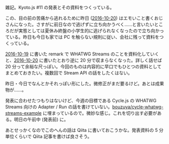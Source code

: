 雑記。Kyoto.js #11 の発表とその資料をつくっている。

この、目の前の苦痛から逃れるために昨日 ([2016-10-20][]) はエモいこと書くおじさんになった。さすがに前日なので逃げずに立ち向かうべく……と言いたいところだが実態としては夏休み終盤の小学生的に逃げられなくなったので立ち向かっている。昨日も今日も家では PC を触らない規則に従い、会社に残って資料をつくっている。

[2016-10-19][] に書いた remark で WHATWG Streams のことを資料化していくと、[2016-10-20][] に書いたとおり逆に 20 分で収まらなくなった。詳しく話せば 20 分って余裕な尺っぽい。今回のものは内容的に早口でもひとつの資料としてまとめておきたい。複数回で Stream API の話をしたくはない。

昨日・今日でなんとかそれっぽい形にした。微修正がまだ要るけど。あとは成果物が……。

発表に合わせたつもりはないけど、今週の目標である Cycle.js の WHATWG Streams 向けの Adapter / Run の話を書けていない。[bouzuya/cycle-whatwg-streams-example][] に埋まっているので。微妙な感じ。これを切り出す必要がある。明日の午前中 (発表前) に。

あとせっかくなのでこのへんの話は Qiita に書いておこうかな。発表資料の 5 分単位くらいで Qiita 記事を書けば良さそう。

[2016-10-19]: https://blog.bouzuya.net/2016/10/19/
[2016-10-20]: https://blog.bouzuya.net/2016/10/20/
[bouzuya/cycle-whatwg-streams-example]: https://github.com/bouzuya/cycle-whatwg-streams-example
